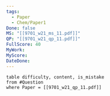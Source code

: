 ```yaml
---
tags:
  - Paper
  - Chem/Paper1
Done: false
MS: "[[9701_w21_ms_11.pdf]]"
QP: "[[9701_w21_qp_11.pdf]]"
FullScore: 40
MyWork: 
MyScore: 
DateDone:
---
```

```dataview
table difficulty, content, is_mistake
from #Question
where Paper = [[9701_w21_qp_11.pdf]]
```
